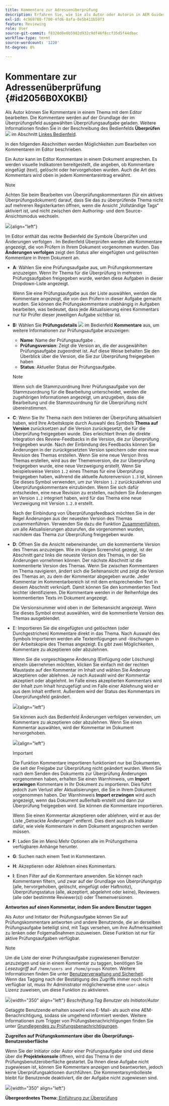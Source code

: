 ```yaml
---
title: Kommentare zur Adressenüberprüfung
description: Erfahren Sie, wie Sie als Autor oder Autorin in AEM Guides Kommentare überprüfen können. Erfahren Sie, wie Autoren Kommentare in einem Dokument bearbeiten, filtern, akzeptieren oder ablehnen können.
exl-id: 4c969788-f700-4fd6-8afa-8e5b411b59f3
feature: Reviewing
role: User
source-git-commit: f8320d0e0b5982d932c9df46f8ccf35d5f44dbac
workflow-type: tm+mt
source-wordcount: '1220'
ht-degree: 0%

---
```


# Kommentare zur Adressenüberprüfung {#id2056B0X0KBI}

Als Autor können Sie Kommentare in einem Thema mit dem Editor bearbeiten. Die Kommentare werden auf der Grundlage der im Überprüfungsfeld ausgewählten Überprüfungsaufgabe geladen. Weitere Informationen finden Sie in der Beschreibung des Bedienfelds **Überprüfen** ![](images/active-review-tasklist-icon.svg) im Abschnitt [Linkes Bedienfeld](../user-guide/web-editor-features.md#id2051EA0M0HS).

In den folgenden Abschnitten werden Möglichkeiten zum Bearbeiten von Kommentaren im Editor beschrieben.

Ein Autor kann im Editor Kommentare in einem Dokument ansprechen. Es werden visuelle Indikatoren bereitgestellt, die angeben, ob Kommentare eingefügt \(text\), gelöscht oder hervorgehoben wurden. Auch die Art des Kommentars wird oben in jedem Kommentareintrag erwähnt.

>[!NOTE]
>
> Achten Sie beim Bearbeiten von Überprüfungskommentaren \(für ein aktives Überprüfungsdokument\) darauf, dass Sie das zu überprüfende Thema nicht auf mehreren Registerkarten öffnen, wenn die Ansicht „Vollständige Tags“ aktiviert ist, und nicht zwischen dem Authoring- und dem Source-Ansichtsmodus wechseln.

![](images/comments-page-web-editor_cs-new.png){align="left"}

Im Editor enthält das rechte Bedienfeld die Symbole Überprüfen und Änderungen verfolgen . Im Bedienfeld Überprüfen werden alle Kommentare angezeigt, die von Prüfern in Ihrem Dokument vorgenommen wurden. Das **Änderungen verfolgen** zeigt den Status aller eingefügten und gelöschten Kommentare in Ihrem Dokument an.

- **A**: Wählen Sie eine Prüfungsaufgabe aus, um Prüfungskommentare anzuzeigen. Wenn Ihr Thema für die Überprüfung in mehreren Prüfungsaufgaben freigegeben wurde, werden diese Aufgaben in dieser Dropdown-Liste angezeigt.

  Wenn Sie eine Prüfungsaufgabe aus der Liste auswählen, werden die Kommentare angezeigt, die von den Prüfern in dieser Aufgabe gemacht wurden. Sie können die Prüfungskommentare unabhängig in Aufgaben bearbeiten, was bedeutet, dass jede Aktualisierung eines Kommentars nur für Prüfer dieser jeweiligen Aufgabe sichtbar ist.

- **B:** Wählen Sie **Prüfungsdetails** ![](images/active-review-info-icon.svg) im Bedienfeld **Kommentare** aus, um weitere Informationen zur Prüfungsaufgabe anzuzeigen:

   - **Name**: Name der Prüfungsaufgabe .
   - **Prüfungsversion**: Zeigt die Version an, die der ausgewählten Prüfungsaufgabe zugeordnet ist. Auf diese Weise behalten Sie den Überblick über die Version, die Sie zur Überprüfung freigegeben haben
   - **Status**: Aktueller Status der Prüfungsaufgabe.

  >[!NOTE]
  >
  > Wenn sich die Stammzuordnung Ihrer Prüfungsaufgabe von der Stammzuordnung für die Bearbeitung unterscheidet, werden die zugehörigen Informationen angezeigt, um anzugeben, dass die Bearbeitung und die Stammzuordnung für die Überprüfung nicht übereinstimmen.

- **C**: Wenn Sie Ihr Thema nach dem Initiieren der Überprüfung aktualisiert haben, wird Ihre Arbeitskopie durch Auswahl des Symbols **Thema auf Version** zurücksetzen auf die Version zurückgesetzt, die für die Überprüfung freigegeben wurde. Dies erleichtert Ihnen die direkte Integration des Review-Feedbacks in die Version, die zur Überprüfung freigegeben wurde. Nach der Einbindung des Feedbacks können Sie Änderungen in der zurückgesetzten Version speichern oder eine neue Revision des Themas erstellen. Wenn Sie eine neue Version Ihres Themas erstellen, wird aus der Themenversion, die zur Überprüfung freigegeben wurde, eine neue Verzweigung erstellt. Wenn Sie beispielsweise Version `1.2` eines Themas für eine Überprüfung freigegeben haben, während die aktuelle Autorenversion `1.3` ist, können Sie dieses Symbol verwenden, um zur Version `1.2` zurückzukehren und Überprüfungskommentare einzubinden. Wenn Sie sich dafür entscheiden, eine neue Revision zu erstellen, nachdem Sie Änderungen an Version `1.2` integriert haben, wird für das Thema eine neue Verzweigung mit Version `1.2.0` erstellt.

  Nach der Einbindung von Überprüfungsfeedback möchten Sie in der Regel Änderungen aus der neuesten Version des Themas zusammenführen. Verwenden Sie dazu die Funktion [Zusammenführen](web-editor-features.md#id205DF04E0HS), um alle Aktualisierungen abzurufen, die vorgenommen wurden, nachdem das Thema zur Überprüfung freigegeben wurde.

- **D**: Öffnen Sie die Ansicht nebeneinander, um die kommentierte Version des Themas anzuzeigen. Wie im obigen Screenshot gezeigt, ist der Abschnitt ganz links die neueste Version des Themas, in der Sie Änderungen vornehmen können. Der nächste Abschnitt ist die kommentierte Version des Themas. Wenn Sie zwischen Kommentaren im Thema navigieren, ändert sich die Seitenansicht und zeigt die Version des Themas an, zu dem der Kommentar abgegeben wurde. Jeder Kommentar im Kommentarbereich ist mit dem entsprechenden Text in diesem Abschnitt verknüpft. Damit können Sie den kommentierten Text leichter identifizieren. Die Kommentare werden in der Reihenfolge des kommentierten Texts im Dokument angezeigt.

  Die Versionsnummer wird oben in der Seitenansicht angezeigt. Wenn Sie dieses Symbol erneut auswählen, wird die kommentierte Version des Themas ausgeblendet.

- E: Importieren Sie die eingefügten und gelöschten \(oder Durchgestrichen\) Kommentare direkt in das Thema. Nach Auswahl des Symbols Importieren werden alle Texteinfügungen und -löschungen in der Arbeitskopie des Themas angezeigt. Es gibt zwei Möglichkeiten, Kommentare zu akzeptieren oder abzulehnen.

  Wenn Sie die vorgeschlagene Änderung \(Einfügung oder Löschung\) einzeln übernehmen möchten, klicken Sie einfach mit der rechten Maustaste auf den Kommentar im Inhalt und wählen Sie Änderung akzeptieren oder ablehnen. Je nach Auswahl wird der Kommentar akzeptiert oder abgelehnt. Im Falle eines akzeptierten Kommentars wird der Inhalt zum Inhalt hinzugefügt und im Falle einer Ablehnung wird er aus dem Inhalt entfernt. Außerdem wird der Status des Kommentars im Überprüfungsfeld geändert.

  ![](images/import-comment-accept-web-editor_cs-new.png){align="left"}

  Sie können auch das Bedienfeld Änderungen verfolgen verwenden, um Kommentare zu akzeptieren oder abzulehnen. Wenn Sie einen Kommentar auswählen, wird der Kommentar im Dokument hervorgehoben.

  ![](images/changes-tab_cs-new.png){align="left"}

  >[!IMPORTANT]
  >
  > Die Funktion Kommentare importieren funktioniert nur bei Dokumenten, die seit der Freigabe zur Überprüfung nicht geändert wurden. Wenn Sie nach dem Senden des Dokuments zur Überprüfung Änderungen vorgenommen haben, erhalten Sie einen Warnhinweis, um **Import erzwingen** Kommentare in Ihr Dokument zu importieren. Dies führt jedoch zum Verlust aller Aktualisierungen, die Sie in Ihrem Dokument vorgenommen haben. Der Warnhinweis **Import erzwingen** wird auch angezeigt, wenn das Dokument außerhalb erstellt und dann zur Überprüfung freigegeben wird. Sie können die Kommentare importieren.

  Wenn Sie einen Kommentar akzeptieren oder ablehnen, wird er aus der Liste „Getrackte Änderungen“ entfernt. Dies dient auch als Indikator dafür, wie viele Kommentare in dem Dokument angesprochen werden müssen.

- **F**: Laden Sie im Menü Mehr Optionen alle im Prüfungsthema verfügbaren Anhänge herunter.
- **G**: Suchen nach einem Text in Kommentaren.
- **H**: Akzeptieren oder Ablehnen eines Kommentars.

- **I**: Einen Filter auf die Kommentare anwenden. Sie können nach Kommentaren filtern, und zwar auf der Grundlage von Überprüfungstyp \(alle, hervorgehoben, gelöscht, eingefügt oder Haftnotiz\), Überprüfungsstatus \(alle, akzeptiert, abgelehnt oder keine\), Reviewers \(alle oder bestimmte Reviewer\(s\)\) oder Themenversionen.

**Antworten auf einen Kommentar, indem Sie andere Benutzer taggen**

Als Autor und Initiator der Prüfungsaufgabe können Sie auf Prüfungskommentare antworten und andere Benutzende, die an derselben Prüfungsaufgabe beteiligt sind, mit Tags versehen, um ihre Aufmerksamkeit zu lenken oder Folgemaßnahmen zuzuweisen. Diese Funktion ist nur für aktive Prüfungsaufgaben verfügbar.

>[!NOTE]
>
> Um die Liste der einer Prüfungsaufgabe zugewiesenen Benutzer anzuzeigen und sie in einem Kommentar zu taggen, benötigen Sie *Lesezugriff* auf `/home/users and /home/groups` Knoten. Weitere Informationen finden Sie unter [Benutzerverwaltung und Sicherheit](../cs-install-guide/user-admin-sec.md#additional-notes-on-user-groups). <br> Wenn das Tagging nach der Bestätigung des Zugriffs immer noch nicht verfügbar ist, muss Ihr Administrator möglicherweise eine `user-admin` Lizenz zuweisen, um diese Funktion zu aktivieren.

![](images/tag-users-review.png){width="350" align="left"}
*Beschriftung:Tag Benutzer als Initiator/Autor*

Getaggte Benutzende erhalten sowohl eine E-Mail- als auch eine AEM-Benachrichtigung, sodass sie umgehend informiert werden. Weitere Informationen zum Trigger von Prüfungsbenachrichtigungen finden Sie unter [Grundlegendes zu Prüfungsbenachrichtigungen](./review-understanding-review-notifications.md).

**Zugreifen auf Prüfungskommentare über die Überprüfungs-Benutzeroberfläche**

Wenn Sie der Initiator oder Autor einer Prüfungsaufgabe sind und diese über die **Projektekonsole** öffnen, wird das Thema in der Prüfungsbenutzeroberfläche gestartet. Da Ihnen diese Aufgabe nicht zugewiesen ist, können Sie Kommentare anzeigen und beantworten, jedoch keine Überprüfungsaktionen durchführen. Die Kommentarsymbolleiste bleibt für Benutzende deaktiviert, die der Aufgabe nicht zugewiesen sind.

![](images/review-comments-toolbar-disabled.png){width="350" align="left"}

**Übergeordnetes Thema:**&#x200B;[ Einführung zur Überprüfung](review.md)
